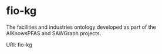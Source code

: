 # fio-kg

The facilities and industries ontology developed as part of the AIKnowsPFAS and SAWGraph projects.

URI: fio-kg

